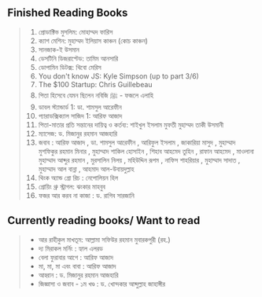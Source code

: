 ## Finished Reading Books

> 1. প্রোডাক্টিভ মুসলিম: মোহাম্মদ ফারিস
> 2. ক্যাশ মেশিন: মুহাম্মদ ইলিয়াস কাঞ্চন (কোচ কাঞ্চন)
> 3. সানজাক-ই উসমান
> 4. ডেসটিনি ডিজরাপ্টেড: তামিম আনসারি
> 5. ডোপামিন ডিটক্স: থিবো মেরিস
> 6. You don't know JS: Kyle Simpson (up to part 3/6)
> 7. The $100 Startup: Chris Guillebeau
> 8. পিতা হিসেবে যেমন ছিলেন নবিজি ﷺ - ফজলে এলাহি
> 9. ডাবল স্ট্যান্ডার্ড 1: ডা. শামসুল আরেফীন
> 10. প্যারাডক্সিক্যাল সাজিদ 1: আরিফ আজাদ
> 11. পিতা-মাতার প্রতি সন্তানের দায়িত্ব ও কর্তব্য: শাইখুল ইসলাম মুফতী মুহাম্মদ তাকী উসমানী
> 12. ম্যাসেজ: ড. মিজানুর রহমান আজহারি
> 13. জবাব : আরিফ আজাদ ,  ডা. শামসুল আরেফীন ,  আরিফুল ইসলাম ,  জাকারিয়া মাসুদ ,  মুহাম্মাদ মুশফিকুর রহমান মিনার ,  মুহাম্মাদ শাকিল হোসাইন ,  শিহাব আহমেদ তুহিন ,  রাফান আহমেদ ,  মাওলানা মুহাম্মাদ আব্দুর রহমান ,  মুরসালিন নিলয় ,  মহিউদ্দিন রূপম ,  নাফিস শাহরিয়ার ,  মুহাম্মাদ সাদাত ,  মুহাম্মাদ আল বান্না ,  আহমাদ আল-উবায়দুল্লাহ
> 14. থিংক অ্যান্ড গ্রো রিচ :  নেপোলিয়ন হিল
> 15. গ্রোয়িং থ্রু স্ট্রাগল: ঝংকার মাহবুব
> 16. ফজর আর করব না কাজা : ড. রাগিব সারজানি

## Currently reading books/ Want to read

> - আর রাহীকুল মাখতূম: আল্লামা সফিউর রহমান মুবারকপুরী (রহ.)
> - দ্য মিরাকল মর্নিং : হ্যাল এলরড
> - বেলা ফুরাবার আগে : আরিফ আজাদ
> - মা, মা, মা এবং বাবা : আরিফ আজাদ
> - আহ্বান : ড. মিজানুর রহমান আজহারি
> - জিজ্ঞাসা ও জবাব - ১ম খণ্ড : ড. খোন্দকার আব্দুল্লাহ জাহাঙ্গীর
